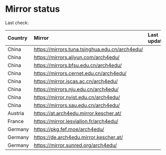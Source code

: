 <script src="./time.js"></script>
# Mirror status
Last check: <script type="text/javascript">localize(1740244770.8496633);</script>

|Country|Mirror|Last update|
|:------|:-----|:----------|
|China|https://mirrors.tuna.tsinghua.edu.cn/arch4edu/|<script type="text/javascript">localize(1740206607);</script>|
|China|https://mirrors.aliyun.com/arch4edu/|<script type="text/javascript">localize(1740206607);</script>|
|China|https://mirrors.bfsu.edu.cn/arch4edu/|<script type="text/javascript">localize(1740206607);</script>|
|China|https://mirrors.cernet.edu.cn/arch4edu/|<script type="text/javascript">localize(1740206607);</script>|
|China|https://mirror.iscas.ac.cn/arch4edu/|<script type="text/javascript">localize(1740206607);</script>|
|China|https://mirrors.nju.edu.cn/arch4edu/|<script type="text/javascript">localize(1740120057);</script>|
|China|https://mirror.nyist.edu.cn/arch4edu/|<script type="text/javascript">localize(1740206607);</script>|
|China|https://mirrors.sau.edu.cn/arch4edu/|<script type="text/javascript">localize(1731653531);</script>|
|Austria|https://at.arch4edu.mirror.kescher.at/|<script type="text/javascript">localize(1740206607);</script>|
|France|https://mirror.lesviallon.fr/arch4edu/|<script type="text/javascript">localize(1740206607);</script>|
|Germany|https://pkg.fef.moe/arch4edu/|<script type="text/javascript">localize(1740206607);</script>|
|Germany|https://de.arch4edu.mirror.kescher.at/|<script type="text/javascript">localize(1740206607);</script>|
|Germany|https://mirror.sunred.org/arch4edu/|<script type="text/javascript">localize(1740206607);</script>|

<script src="./tablefilter/tablefilter.js"></script>
<script src="./table.js"></script>
